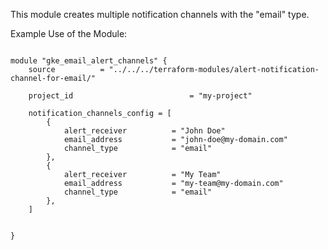 This module creates multiple notification channels with the "email" type.

Example Use of the Module:

```hcl

module "gke_email_alert_channels" {
    source          = "../../../terraform-modules/alert-notification-channel-for-email/"

    project_id                          = "my-project"

    notification_channels_config = [
        {
            alert_receiver          = "John Doe"
            email_address           = "john-doe@my-domain.com"
            channel_type            = "email"   
        },
        {
            alert_receiver          = "My Team"
            email_address           = "my-team@my-domain.com"
            channel_type            = "email"   
        },
    ]


}
```